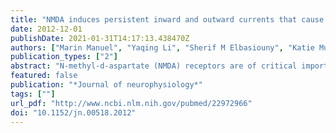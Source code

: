 ```yaml
---
title: "NMDA induces persistent inward and outward currents that cause rhythmic bursting in adult rodent motoneurons"
date: 2012-12-01
publishDate: 2021-01-31T14:17:13.438470Z
authors: ["Marin Manuel", "Yaqing Li", "Sherif M Elbasiouny", "Katie Murray", "Anna Griener", "C J Heckman", "David J Bennett"]
publication_types: ["2"]
abstract: "N-methyl-d-aspartate (NMDA) receptors are of critical importance for locomotion in the developing neonatal spinal cord in rats and mice. However, due to profound changes in the expression of NMDA receptors in development between the neonatal stages and adulthood, it is unclear whether NMDA receptors are still an important component of locomotion in the adult rodent spinal cord. To shed light on this issue, we have taken advantage of recently developed preparations allowing the intracellular recording of adult motoneurons that control the tail in the sacrocaudal spinal cord of adult mice and rats. We show that in the adult sacrocaudal spinal cord, NMDA induces rhythmic activity recorded on the ventral roots, often coordinated from left to right, as in swimming motions with the tail (fictive locomotion). The adult motoneurons themselves are intrinsically sensitive to NMDA application. That is, when motoneurons are synaptically isolated with TTX, NMDA still causes spontaneous bursts of rhythmic activity, depending on the membrane potential. We show that these bursts in motoneurons depend on an NMDA-mediated persistent inward current and are terminated by the progressive activation of a persistent outward current. These results indicate that motoneurons, along with the central pattern generator, can actively participate in the production of swimminglike locomotor activity in adult rodents."
featured: false
publication: "*Journal of neurophysiology*"
tags: [""]
url_pdf: "http://www.ncbi.nlm.nih.gov/pubmed/22972966"
doi: "10.1152/jn.00518.2012"
---
```


